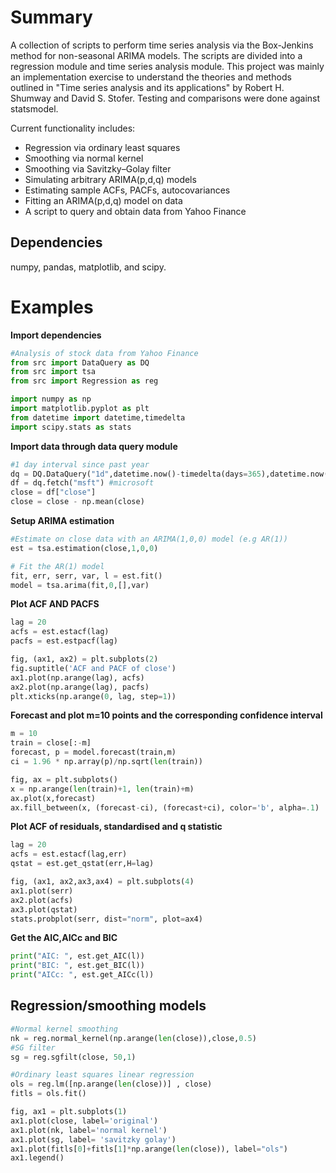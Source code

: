 # Summary
A collection of scripts to perform time series analysis via the Box-Jenkins method for non-seasonal ARIMA models. The scripts are divided into a regression module and time series analysis module. This project was mainly an implementation exercise to understand the theories and methods outlined in "Time series analysis and its applications" by Robert H. Shumway and David S. Stofer. Testing and comparisons were done against statsmodel.

Current functionality includes:
  - Regression via ordinary least squares
  - Smoothing via normal kernel
  - Smoothing via Savitzky–Golay filter
  - Simulating arbitrary ARIMA(p,d,q) models
  - Estimating sample ACFs, PACFs, autocovariances
  - Fitting an ARIMA(p,d,q) model on data
  - A script to query and obtain data from Yahoo Finance

## Dependencies
numpy, pandas, matplotlib, and scipy.

# Examples
**Import dependencies**
```python
#Analysis of stock data from Yahoo Finance
from src import DataQuery as DQ
from src import tsa
from src import Regression as reg

import numpy as np
import matplotlib.pyplot as plt
from datetime import datetime,timedelta
import scipy.stats as stats
```
**Import data through data query module**
```python
#1 day interval since past year
dq = DQ.DataQuery("1d",datetime.now()-timedelta(days=365),datetime.now())
df = dq.fetch("msft") #microsoft
close = df["close"]
close = close - np.mean(close)
```
**Setup ARIMA estimation**
```python
#Estimate on close data with an ARIMA(1,0,0) model (e.g AR(1))
est = tsa.estimation(close,1,0,0)

# Fit the AR(1) model
fit, err, serr, var, l = est.fit()
model = tsa.arima(fit,0,[],var)
```
**Plot ACF AND PACFS**
```python
lag = 20
acfs = est.estacf(lag)
pacfs = est.estpacf(lag)

fig, (ax1, ax2) = plt.subplots(2)
fig.suptitle('ACF and PACF of close')
ax1.plot(np.arange(lag), acfs)
ax2.plot(np.arange(lag), pacfs)
plt.xticks(np.arange(0, lag, step=1))
```
**Forecast and plot m=10 points and the corresponding confidence interval**
```python
m = 10
train = close[:-m]
forecast, p = model.forecast(train,m)
ci = 1.96 * np.array(p)/np.sqrt(len(train))

fig, ax = plt.subplots()
x = np.arange(len(train)+1, len(train)+m)
ax.plot(x,forecast)
ax.fill_between(x, (forecast-ci), (forecast+ci), color='b', alpha=.1)
```
**Plot ACF of residuals, standardised and q statistic**
```python
lag = 20
acfs = est.estacf(lag,err)
qstat = est.get_qstat(err,H=lag)

fig, (ax1, ax2,ax3,ax4) = plt.subplots(4)
ax1.plot(serr)
ax2.plot(acfs)
ax3.plot(qstat)
stats.probplot(serr, dist="norm", plot=ax4)
```
**Get the AIC,AICc and BIC**
```python
print("AIC: ", est.get_AIC(l))
print("BIC: ", est.get_BIC(l))
print("AICc: ", est.get_AICc(l))
```
## Regression/smoothing models
```python
#Normal kernel smoothing
nk = reg.normal_kernel(np.arange(len(close)),close,0.5)
#SG filter
sg = reg.sgfilt(close, 50,1)

#Ordinary least squares linear regression
ols = reg.lm([np.arange(len(close))] , close)
fitls = ols.fit()

fig, ax1 = plt.subplots(1)
ax1.plot(close, label='original')
ax1.plot(nk, label='normal kernel')
ax1.plot(sg, label= 'savitzky golay')
ax1.plot(fitls[0]+fitls[1]*np.arange(len(close)), label="ols")
ax1.legend()
```